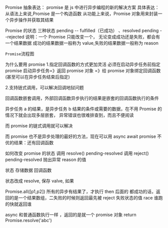 Promise
抽象表达：
promise 是 js 中进行异步编程的新的解决方案
具体表达：
从语法上来说,Promise 是一个构造函数
从功能上来说，Promise 对象用来封装一个异步操作并获取其结果

Promise 的状态 三种状态
pending -- fulfilled（已成功） 、resolved
pending --rejected
说明：一个 Promise 只能改变一个，
无论变成成功还是失败，都会有一个结果数据
成功的结果数据一般称为 value,失败的结果数据一般称为 reason

`Promise`流程图

为什么要用 promise 1.指定回调函数的方式更加灵活
必须在启动异步任务前指定
promise 启动异步任务=》返回 promise 对象
=》给 promise 对象绑定回调函数(甚至可以在异步任务结束后指定)

2.支持链式调用，可以解决回调地狱问题

回调函数嵌套调用，外部回调函数异步执行的结果是嵌套的回调函数执行的条件

异步任务 a 的结果，是异步任务 b 结果的条件或需要的数据，在不用 Promise 的情况下就会出现多层嵌套，
异常错误也很难排查到，而且不便阅读

而 promise 的链式调用就可以解决

而 promise 也不是异步处理的最好的方法，现在可以用 async await
promise 不优的结果：还有回调函数

如何改变 promise 的状态
调用 resolve() pending-resolved
调用 reject() pending-resolved
抛出异常 reason 的值

状态
存储数据
回调函数

状态改成 resolve,
保存 valve,
如果

Promise.all([p1,p2]) 所有的异步有结果了，才执行 then 后面的
都成功的话，返回的是一个结果数组，二失败的时候则返回最先被 reject 失败状态的值
race 谁跑的快就返回谁

async 和普通函数执行一样 ，返回的是就一个 promise 对象
return Promise.resolve('abc')
